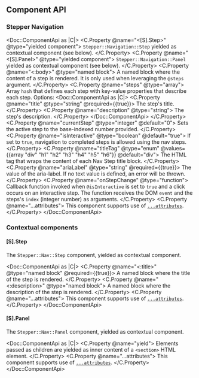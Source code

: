 ## Component API

### Stepper Navigation

<Doc::ComponentApi as |C|>
  <C.Property @name="<[S].Step>" @type="yielded component">
    `Stepper::Navigation::Step` yielded as contextual component (see below).
  </C.Property>
  <C.Property @name="<[S].Panel>" @type="yielded component">
    `Stepper::Navigation::Panel` yielded as contextual component (see below).
  </C.Property>
  <C.Property @name="<:body>" @type="named block">
    A named block where the content of a step is rendered. It is only used when leveraging the `@steps` argument.
  </C.Property>
  <C.Property @name="steps" @type="array">
    Array `hash` that defines each step with key-value properties that describe each step. Options:
    <Doc::ComponentApi as |C|>
      <C.Property @name="title" @type="string" @required={{true}}>
      The step's title.
      </C.Property>
      <C.Property @name="description" @type="string">
      The step's description.
      </C.Property>
    </Doc::ComponentApi>
  </C.Property>
  <C.Property @name="currentStep" @type="integer" @default="0">
    Sets the active step to the base-indexed number provided.
  </C.Property>
  <C.Property @name="isInteractive" @type="boolean" @default="true">
    If set to `true`, navigation to completed steps is allowed using the nav steps.
  </C.Property>
  <C.Property @name="titleTag" @type="enum" @values={{array "div" "h1" "h2" "h3" "h4" "h5" "h6"}} @default="div">
    The HTML tag that wraps the content of each Nav Step title block.
  </C.Property>
  <C.Property @name="ariaLabel" @type="string" @required={{true}}>
    The value of the aria-label. If no text value is defined, an error will be thrown.
  </C.Property>
  <C.Property @name="onStepChange" @type="function">
    Callback function invoked when `@isInteractive` is set to `true` and a click occurs on an interactive step. The function receives the DOM `event` and the steps's `index` (integer number) as arguments.
  </C.Property>
  <C.Property @name="...attributes">
    This component supports use of [`...attributes`](https://guides.emberjs.com/release/in-depth-topics/patterns-for-components/#toc_attribute-ordering).
  </C.Property>
</Doc::ComponentApi>

### Contextual components

#### [S].Step

The `Stepper::Nav::Step` component, yielded as contextual component.

<Doc::ComponentApi as |C|>
  <C.Property @name="<:title>" @type="named block" @required={{true}}>
    A named block where the title of the step is rendered.
  </C.Property>
  <C.Property @name="<:description>" @type="named block">
    A named block where the description of the step is rendered.
  </C.Property>
  <C.Property @name="...attributes">
    This component supports use of [`...attributes`](https://guides.emberjs.com/release/in-depth-topics/patterns-for-components/#toc_attribute-ordering).
  </C.Property>
</Doc::ComponentApi>

#### [S].Panel

The `Stepper::Nav::Panel` component, yielded as contextual component.

<Doc::ComponentApi as |C|>
  <C.Property @name="yield">
    Elements passed as children are yielded as inner content of a `<section>` HTML element.
  </C.Property>
  <C.Property @name="...attributes">
    This component supports use of [`...attributes`](https://guides.emberjs.com/release/in-depth-topics/patterns-for-components/#toc_attribute-ordering).
  </C.Property>
</Doc::ComponentApi>
